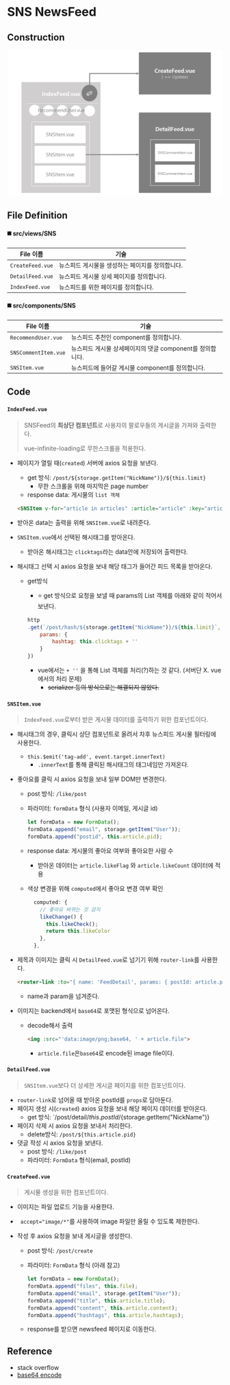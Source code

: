 # SNS NewsFeed

## Construction

![newsfeed_construction](../images/newsfeed_construction.png)

## File Definition

#### :black_medium_square: src/views/SNS

| File 이름        | 기술                                            |
| ---------------- | ----------------------------------------------- |
| `CreateFeed.vue` | 뉴스피드 게시물을 생성하는 페이지를 정의합니다. |
| `DetailFeed.vue` | 뉴스피드 게시물 상세 페이지를 정의합니다.       |
| `IndexFeed.vue`  | 뉴스피드를 위한 페이지를 정의합니다.            |

#### :black_medium_square: src/components/SNS

| File 이름            | 기술                                                       |
| -------------------- | ---------------------------------------------------------- |
| `RecommendUser.vue`  | 뉴스피드 추천인 component를 정의합니다.                    |
| `SNSCommentItem.vue` | 뉴스피드 게시물 상세페이지의  댓글 component를 정의합니다. |
| `SNSItem.vue`        | 뉴스피드에 들어갈 게시물 component를 정의합니다.           |



## Code

#### `IndexFeed.vue`

> SNSFeed의 **최상단 컴포넌트**로 사용자의 팔로우들의 게시글을 가져와 출력한다.
>
> vue-infinite-loading로 무한스크롤을 적용한다.

- 페이지가 열릴 때(`created`) 서버에 axios 요청을 보낸다.
  - get 방식: `/post/${storage.getItem("NickName")}/${this.limit}`
    - 무한 스크롤을 위해 마지막은 page number
  - response data: 게시물의 `list 객체`

  ```html
  <SNSItem v-for="article in articles" :article="article" :key="article.title" @tag-add="tagAdd"/>
  ```

- 받아온 data는 출력을 위해 `SNSItem.vue`로 내려준다.
  
- `SNSItem.vue`에서 선택된 해시태그를 받아온다.

  - 받아온 해시태그는 `clicktags`라는 data안에 저장되어 출력한다.
  
- 해시태그 선택 시 axios 요청을 보내 해당 태그가 들어간 피드 목록을 받아온다.

  - get방식

    - :star: get 방식으로 요청을 보낼 때 params의 List 객체를 아래와 같이 적어서 보낸다.

    ```javascript
    http
    .get(`/post/hash/${storage.getItem("NickName")}/${this.limit}`, {
        params: {
            hashtag: this.clicktags + ''
        }
    })
    ```

    - vue에서는 `+ ''` 을 통해 List 객체를 처리(?)하는 것 같다. (서버단 X. vue에서의 처리 문제)
      - ~~serializer 등의 방식으로는 해결되지 않았다.~~



#### `SNSItem.vue`

> `IndexFeed.vue`로부터 받은 게시물 데이터를 출력하기 위한 컴포넌트이다.

- 해시태그의 경우, 클릭시 상단 컴포넌트로 올려서 차후 뉴스피드 게시물 필터링에 사용한다.

  - `this.$emit('tag-add', event.target.innerText)`
    - `.innerText`를 통해 클릭된 해시태그의 태그네임만 가져온다.

- 좋아요를 클릭 시 axios 요청을 보내 일부 DOM만 변경한다.

  - post 방식: `/like/post`

  - 파라미터: `formData` 형식 (사용자 이메일, 게시글 id)

    ```javascript
    let formData = new FormData();
    formData.append("email", storage.getItem("User"));
    formData.append("postid", this.article.pid);
    ```

  - response data: 게시물의 좋아요 여부와 좋아요한 사람 수

    - 받아온 데이터는 `article.likeFlag` 와 `article.likeCount` 데이터에 적용

  - 색상 변경을 위해 `computed`에서 좋아요 변경 여부 확인

    ```javascript
      computed: {
        // 좋아요 바뀌는 것 감지
        likeChange() {
          this.likeCheck();
          return this.likeColor
        },
      },
    ```

- 제목과 이미지는 클릭 시 `DetailFeed.vue`로 넘기기 위해 `router-link`를 사용한다.

  ```html
  <router-link :to="{ name: 'FeedDetail', params: { postId: article.pid }}"></router-link>
  ```

  - name과 param을 넘겨준다.

- 이미지는 backend에서 `base64`로 포맷된 형식으로 넘어온다.

  - decode해서 출력

    ```html
    <img :src="'data:image/png;base64, ' + article.file">
    ```

    - `article.file`은`base64`로 encode된 image file이다.



#### `DetailFeed.vue`

> `SNSItem.vue`보다 더 상세한 게시글 페이지를 위한 컴포넌트이다.

- `router-link`로 넘어올 때 받아온 postId를 `props`로 담아둔다.
- 페이지 생성 시(`created`) axios 요청을 보내 해당 페이지 데이터를 받아온다.
  - get 방식: `/post/detail/${this.postId}/${storage.getItem("NickName")}
- 페이지 삭제 시 axios 요청을 보내서 처리한다.
  - delete방식: `/post/${this.article.pid}`
- 댓글 작성 시 axios 요청을 보낸다.
  - post 방식: `/like/post`
  - 파라미터: `FormData` 형식(email, postId)



#### `CreateFeed.vue`

> 게시물 생성을 위한 컴포넌트이다.

- 이미지는 파일 업로드 기능을 사용한다.
  
- ` accept="image/*"`를 사용하여 image 파일만 올릴 수 있도록 제한한다.
  
- 작성 후 axios 요청을 보내 게시글을 생성한다.

  - post 방식: `/post/create`

  - 파라미터: `FormData` 형식 (아래 참고)

    ```javascript
    let formData = new FormData();
    formData.append("files", this.file);
    formData.append("email", storage.getItem("User"));
    formData.append("title", this.article.title);
    formData.append("content", this.article.content);
    formData.append("hashtags", this.article.hashtags);
    ```

  - response를 받으면 newsfeed 페이지로 이동한다.



## Reference

- stack overflow
- [base64 encode]([https://www.it-swarm.dev/ko/javascript/%EC%9E%90%EB%B0%94-%EC%8A%A4%ED%81%AC%EB%A6%BD%ED%8A%B8%EB%A5%BC-%EC%82%AC%EC%9A%A9%ED%95%98%EC%97%AC-base64-%EB%AC%B8%EC%9E%90%EC%97%B4%EB%A1%9C-%EC%9D%B4%EB%AF%B8%EC%A7%80%EB%A5%BC-%EB%B3%80%ED%99%98%ED%95%98%EB%8A%94-%EB%B0%A9%EB%B2%95/972897309/](https://www.it-swarm.dev/ko/javascript/자바-스크립트를-사용하여-base64-문자열로-이미지를-변환하는-방법/972897309/))

